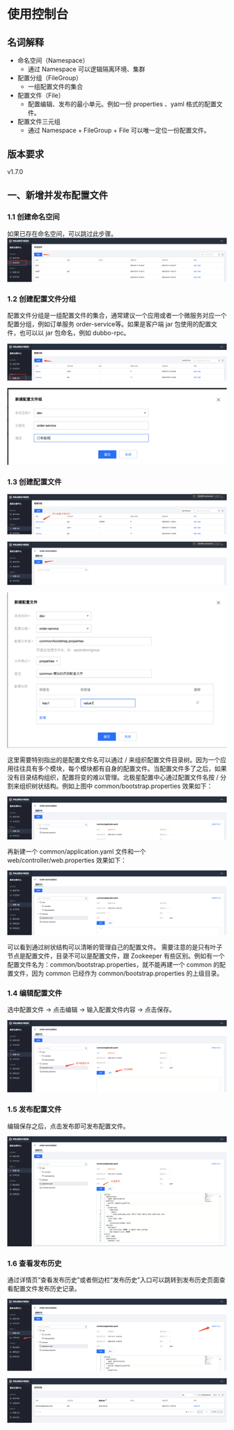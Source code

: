 
# 使用控制台

##  名词解释

- 命名空间（Namespace）
   - 通过 Namespace 可以逻辑隔离环境、集群
- 配置分组（FileGroup）
   - 一组配置文件的集合
- 配置文件（File）
   - 配置编辑、发布的最小单元。例如一份 properties 、yaml 格式的配置文件。
- 配置文件三元组
   - 通过 Namespace + FileGroup + File 可以唯一定位一份配置文件。

## 版本要求

v1.7.0

## 一、新增并发布配置文件

### 1.1 创建命名空间

如果已存在命名空间，可以跳过此步骤。
![](create-namespace.png)

### 1.2 创建配置文件分组

配置文件分组是一组配置文件的集合，通常建议一个应用或者一个微服务对应一个配置分组，例如订单服务 order-service等。如果是客户端 jar 包使用的配置文件，也可以以 jar 包命名，例如 dubbo-rpc。

![](create-group.png)

![](create-group-form.png)

### 1.3 创建配置文件

![](group-entrance.png)

![](create-file.png)

![](create-file-form.png)

这里需要特别指出的是配置文件名可以通过 / 来组织配置文件目录树。因为一个应用往往具有多个模块，每个模块都有自身的配置文件。当配置文件多了之后，如果没有目录结构组织，配置将变的难以管理。北极星配置中心通过配置文件名按 / 分割来组织树状结构。例如上图中 common/bootstrap.properties 效果如下：

![](file-display-1.png)

再新建一个 common/application.yaml 文件和一个 web/controller/web.properties 效果如下：

![](file-display-2.png)

可以看到通过树状结构可以清晰的管理自己的配置文件。
需要注意的是只有叶子节点是配置文件，目录不可以是配置文件，跟 Zookeeper 有些区别。例如有一个配置文件名为：common/bootstrap.properties，就不能再建一个 common 的配置文件，因为 common 已经作为 common/bootstrap.properties 的上级目录。

### 1.4 编辑配置文件

选中配置文件 -> 点击编辑 -> 输入配置文件内容 -> 点击保存。

![](edit-file.png)

### 1.5 发布配置文件

编辑保存之后，点击发布即可发布配置文件。

![](publish-file.png)

### 1.6 查看发布历史

通过详情页“查看发布历史”或者侧边栏“发布历史”入口可以跳转到发布历史页面查看配置文件发布历史记录。

![](publish-history-entrance.png)

![](publish-history.png)
